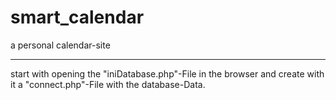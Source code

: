# smart_calendar
a personal calendar-site

---

start with opening the "iniDatabase.php"-File in the browser and create with it a "connect.php"-File with the database-Data.
